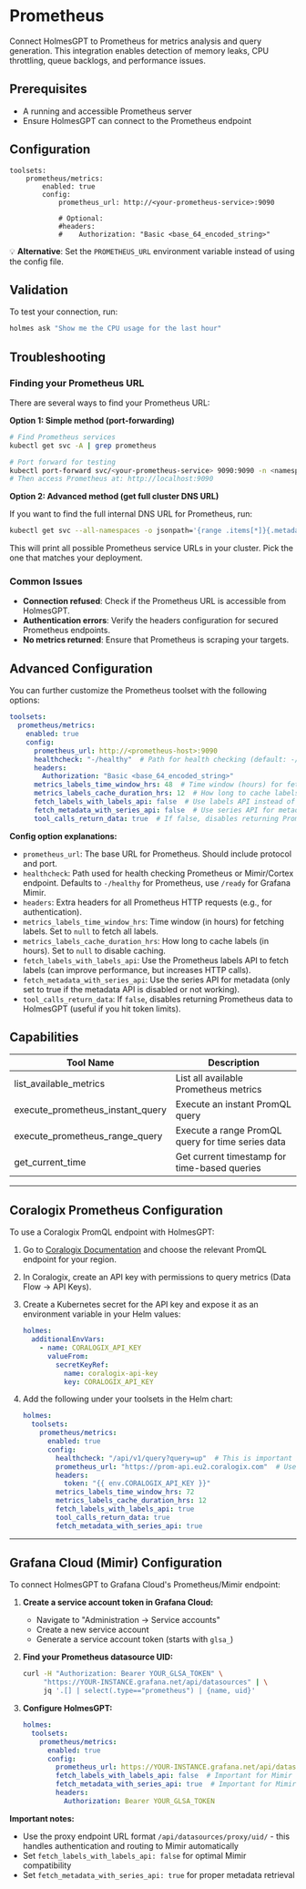 # Prometheus

Connect HolmesGPT to Prometheus for metrics analysis and query generation. This integration enables detection of memory leaks, CPU throttling, queue backlogs, and performance issues.

## Prerequisites

- A running and accessible Prometheus server
- Ensure HolmesGPT can connect to the Prometheus endpoint

## Configuration

```yaml-toolset-config
toolsets:
    prometheus/metrics:
        enabled: true
        config:
            prometheus_url: http://<your-prometheus-service>:9090

            # Optional:
            #headers:
            #    Authorization: "Basic <base_64_encoded_string>"
```


💡 **Alternative**: Set the `PROMETHEUS_URL` environment variable instead of using the config file.

## Validation

To test your connection, run:

```bash
holmes ask "Show me the CPU usage for the last hour"
```

## Troubleshooting



### Finding your Prometheus URL

There are several ways to find your Prometheus URL:

**Option 1: Simple method (port-forwarding)**

```bash
# Find Prometheus services
kubectl get svc -A | grep prometheus

# Port forward for testing
kubectl port-forward svc/<your-prometheus-service> 9090:9090 -n <namespace>
# Then access Prometheus at: http://localhost:9090
```

**Option 2: Advanced method (get full cluster DNS URL)**

If you want to find the full internal DNS URL for Prometheus, run:

```bash
kubectl get svc --all-namespaces -o jsonpath='{range .items[*]}{.metadata.name}{"."}{.metadata.namespace}{".svc.cluster.local:"}{.spec.ports[0].port}{"\n"}{end}' | grep prometheus | grep -Ev 'operat|alertmanager|node|coredns|kubelet|kube-scheduler|etcd|controller' | awk '{print "http://"$1}'
```

This will print all possible Prometheus service URLs in your cluster. Pick the one that matches your deployment.

### Common Issues

- **Connection refused**: Check if the Prometheus URL is accessible from HolmesGPT.
- **Authentication errors**: Verify the headers configuration for secured Prometheus endpoints.
- **No metrics returned**: Ensure that Prometheus is scraping your targets.


## Advanced Configuration

You can further customize the Prometheus toolset with the following options:

```yaml
toolsets:
  prometheus/metrics:
    enabled: true
    config:
      prometheus_url: http://<prometheus-host>:9090
      healthcheck: "-/healthy"  # Path for health checking (default: -/healthy)
      headers:
        Authorization: "Basic <base_64_encoded_string>"
      metrics_labels_time_window_hrs: 48  # Time window (hours) for fetching labels (default: 48)
      metrics_labels_cache_duration_hrs: 12  # How long to cache labels (hours, default: 12)
      fetch_labels_with_labels_api: false  # Use labels API instead of series API (default: false)
      fetch_metadata_with_series_api: false  # Use series API for metadata (default: false)
      tool_calls_return_data: true  # If false, disables returning Prometheus data (default: true)
```

**Config option explanations:**

- `prometheus_url`: The base URL for Prometheus. Should include protocol and port.
- `healthcheck`: Path used for health checking Prometheus or Mimir/Cortex endpoint. Defaults to `-/healthy` for Prometheus, use `/ready` for Grafana Mimir.
- `headers`: Extra headers for all Prometheus HTTP requests (e.g., for authentication).
- `metrics_labels_time_window_hrs`: Time window (in hours) for fetching labels. Set to `null` to fetch all labels.
- `metrics_labels_cache_duration_hrs`: How long to cache labels (in hours). Set to `null` to disable caching.
- `fetch_labels_with_labels_api`: Use the Prometheus labels API to fetch labels (can improve performance, but increases HTTP calls).
- `fetch_metadata_with_series_api`: Use the series API for metadata (only set to true if the metadata API is disabled or not working).
- `tool_calls_return_data`: If `false`, disables returning Prometheus data to HolmesGPT (useful if you hit token limits).

## Capabilities

| Tool Name | Description |
|-----------|-------------|
| list_available_metrics | List all available Prometheus metrics |
| execute_prometheus_instant_query | Execute an instant PromQL query |
| execute_prometheus_range_query | Execute a range PromQL query for time series data |
| get_current_time | Get current timestamp for time-based queries |

---

## Coralogix Prometheus Configuration

To use a Coralogix PromQL endpoint with HolmesGPT:

1. Go to [Coralogix Documentation](https://coralogix.com/docs/integrations/coralogix-endpoints/#promql) and choose the relevant PromQL endpoint for your region.
2. In Coralogix, create an API key with permissions to query metrics (Data Flow → API Keys).
3. Create a Kubernetes secret for the API key and expose it as an environment variable in your Helm values:

    ```yaml
    holmes:
      additionalEnvVars:
        - name: CORALOGIX_API_KEY
          valueFrom:
            secretKeyRef:
              name: coralogix-api-key
              key: CORALOGIX_API_KEY
    ```

4. Add the following under your toolsets in the Helm chart:

    ```yaml
    holmes:
      toolsets:
        prometheus/metrics:
          enabled: true
          config:
            healthcheck: "/api/v1/query?query=up"  # This is important for Coralogix
            prometheus_url: "https://prom-api.eu2.coralogix.com"  # Use your region's endpoint
            headers:
              token: "{{ env.CORALOGIX_API_KEY }}"
            metrics_labels_time_window_hrs: 72
            metrics_labels_cache_duration_hrs: 12
            fetch_labels_with_labels_api: true
            tool_calls_return_data: true
            fetch_metadata_with_series_api: true
    ```

---

## Grafana Cloud (Mimir) Configuration

To connect HolmesGPT to Grafana Cloud's Prometheus/Mimir endpoint:

1. **Create a service account token in Grafana Cloud:**
   - Navigate to "Administration → Service accounts"
   - Create a new service account
   - Generate a service account token (starts with `glsa_`)

2. **Find your Prometheus datasource UID:**
   ```bash
   curl -H "Authorization: Bearer YOUR_GLSA_TOKEN" \
        "https://YOUR-INSTANCE.grafana.net/api/datasources" | \
        jq '.[] | select(.type=="prometheus") | {name, uid}'
   ```

3. **Configure HolmesGPT:**
   ```yaml
   holmes:
     toolsets:
       prometheus/metrics:
         enabled: true
         config:
           prometheus_url: https://YOUR-INSTANCE.grafana.net/api/datasources/proxy/uid/PROMETHEUS_DATASOURCE_UID
           fetch_labels_with_labels_api: false  # Important for Mimir
           fetch_metadata_with_series_api: true  # Important for Mimir
           headers:
             Authorization: Bearer YOUR_GLSA_TOKEN
   ```

**Important notes:**

- Use the proxy endpoint URL format `/api/datasources/proxy/uid/` - this handles authentication and routing to Mimir automatically
- Set `fetch_labels_with_labels_api: false` for optimal Mimir compatibility
- Set `fetch_metadata_with_series_api: true` for proper metadata retrieval
